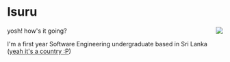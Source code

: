 <!-- -->
# Isuru

<img align="right" src="https://github-readme-stats.vercel.app/api?username=Isuru2701&count_private=true&text_color=ffffff&bg_color=DEG,02a4b5,b202b5&custom_title=Isuru&include_all_commits_disable=false&title_color=ffffff&hide_border=true">

yosh!
how's it going? 

I'm a first year Software Engineering undergraduate based in Sri Lanka ([yeah it's a country :P](https://goo.gl/maps/L619iNA4ZNupucj27))
